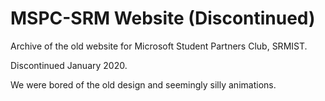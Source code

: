 # MSPC-SRM Website (Discontinued)

Archive of the old website for Microsoft Student Partners Club, SRMIST. 

Discontinued January 2020. 

We were bored of the old design and seemingly silly animations.
